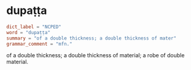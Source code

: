 # dupaṭṭa

``` toml
dict_label = "NCPED"
word = "dupaṭṭa"
summary = "of a double thickness; a double thickness of mater"
grammar_comment = "mfn."
```

of a double thickness; a double thickness of material; a robe of double material.

